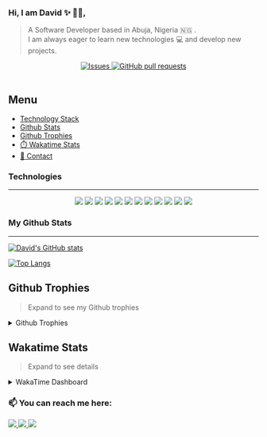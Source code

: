### Hi, I am David ✨ 	:man_technologist:, 
> A Software Developer based in Abuja, Nigeria :nigeria: . <br />
> I am always eager to learn new technologies :computer: and develop new projects.

  <p align="center">
    <a href="https://github.com/traj3ctory/github-readme-stats/issues">
      <img alt="Issues" src="https://img.shields.io/github/issues/traj3ctory/github-readme-stats?color=0088ff" />
    </a>
    <a href="https://github.com/traj3ctory/github-readme-stats/pulls">
      <img alt="GitHub pull requests" src="https://img.shields.io/github/issues-pr/traj3ctory/github-readme-stats?color=0088ff" />
    </a>
    <br />
    <br />
  </p>
  
  ## Menu
  - [Technology Stack](#technologies)
  - [Github Stats](#my-github-stats)
  - [Github Trophies](#github-trophies)
  - [:stopwatch: Wakatime Stats](#wakatime-stats)
  - [📱 Contact](#-You-can-reach-me-here)

### Technologies
- - - -
 <p align="center">
    <img src="https://img.shields.io/badge/HTML5-E34F26?style=for-the-badge&logo=html5&logoColor=white" />
    <img src="https://img.shields.io/badge/CSS3-1572B6?style=for-the-badge&logo=css3&logoColor=white" />
    <img src="https://img.shields.io/badge/Sass-CC6699?style=for-the-badge&logo=sass&logoColor=white" />
    <img src="https://img.shields.io/badge/Bootstrap-563D7C?style=for-the-badge&logo=bootstrap&logoColor=white" />
    <img src="https://img.shields.io/badge/JavaScript-323330?style=for-the-badge&logo=javascript&logoColor=F7DF1E" />
    <img src="https://img.shields.io/badge/Vue.js-35495E?style=for-the-badge&logo=vuedotjs&logoColor=4FC08D" />
    <img src="https://img.shields.io/badge/json-5E5C5C?style=for-the-badge&logo=json&logoColor=white" />
    <img src="https://img.shields.io/badge/npm-CB3837?style=for-the-badge&logo=npm&logoColor=white" />
    <img src="https://img.shields.io/badge/Git-F05032?style=for-the-badge&logo=git&logoColor=white" />
    <img src="https://img.shields.io/badge/Netlify-00C7B7?style=for-the-badge&logo=netlify&logoColor=white" />
    <img src="https://img.shields.io/badge/React-React-blue?style=for-the-badge&logo=react&logoColor=white" />
    <img src="https://img.shields.io/badge/WordPress-black?style=for-the-badge&logo=wordpress&logoColor=white" />
 </p>


### My Github Stats 
- - - -
  
[![David's GitHub stats](https://github-readme-stats.vercel.app/api?username=traj3ctory&count_private=true&show_icons=true&theme=vue-dark)](https://github.com/traj3ctory)

[![Top Langs](https://github-readme-stats.vercel.app/api/top-langs/?username=traj3ctory&langs_count=8&layout=compact&theme=vue-dark)](https://github.com/traj3ctory)

## Github Trophies
> Expand to see my Github trophies 
<details>
  <summary> 
    Github Trophies
  </summary>
  <p>
    <img src="https://github-profile-trophy.vercel.app/?username=traj3ctory&theme=algolia&column=4">
  </p>
</details>

## Wakatime Stats
> Expand to see details
<details>
  <summary> 
    WakaTime Dashboard
  </summary>
  <p>
    <img src="https://wakatime.com/share/@davebenard/10023645-ef3f-4fb0-b36e-0bd2e0912b17.svg" height="400" width="600">
  </p>
</details>
  
 ### 📫 You can reach me here:  
<a href="https://www.linkedin.com/in/david-benard-196961121/" target="_blank">
    <img src="https://img.shields.io/badge/linkedin-%230077B5.svg?&style=for-the-badge&logo=linkedin&logoColor=white" />
  </a>
<a href="mailto:davidbenard.bd@gmail.com" target="_blank">
    <img src="https://img.shields.io/badge/mail-%230077B5.svg?&style=for-the-badge&logo=gmail&logoColor=white" />
 </a> 
 <a href="https://twitter.com/dav3ly" target="_blank">
  <img src="https://img.shields.io/badge/Twitter-1DA1F2?style=for-the-badge&logo=twitter&logoColor=white">
 </a>
  







<!--
**Osalumense/Osalumense** is a ✨ _special_ ✨ repository because its `README.md` (this file) appears on your GitHub profile.

Here are some ideas to get you started:

- 🔭 I’m currently working on ...
- 🌱 I’m currently learning ...
- 👯 I’m looking to collaborate on ...
- 🤔 I’m looking for help with ...
- 💬 Ask me about ...
- 📫 How to reach me: ...
- 😄 Pronouns: ...
- ⚡ Fun fact: ...
-->
